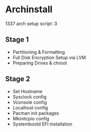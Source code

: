 # Archinstall
1337 arch setup script :3
## Stage 1
- Partitioning & Formatting 
- Full Disk Encryption Setup via LVM
- Preparing Drives & chroot

## Stage 2
- Set Hostname
- Sysclock config
- Vconsole config
- Localhost config
- Pacman init packages
- Mkinitcpio config
- Systembootd EFI installation
